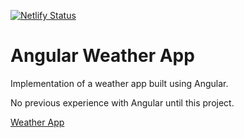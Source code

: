 [![Netlify Status](https://api.netlify.com/api/v1/badges/23276b7b-dc97-4715-938c-3202943de5a4/deploy-status)](https://app.netlify.com/sites/cp-angular-weather-app/deploys)


# Angular Weather App
Implementation of a weather app built using Angular. 

No previous experience with Angular until this project.

[Weather App](https://cp-angular-weather-app.netlify.app/)
